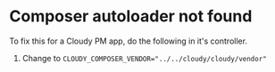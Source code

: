 <!--
id: autoloader
tags: ''
-->

# Composer autoloader not found

To fix this for a Cloudy PM app, do the following in it's controller.

1. Change to `CLOUDY_COMPOSER_VENDOR="../../cloudy/cloudy/vendor"`
